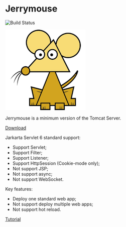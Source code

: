 # Jerrymouse

![Build Status](https://github.com/michaelliao/jerrymouse/actions/workflows/maven.yml/badge.svg)

![logo](logo.png)

Jerrymouse is a minimum version of the Tomcat Server.

[Download](download)

Jarkarta Servlet 6 standard support:

- Support Servlet;
- Support Filter;
- Support Listener;
- Support HttpSession (Cookie-mode only);
- Not support JSP;
- Not support async;
- Not support WebSocket.

Key features:

- Deploy one standard web app;
- Not support deploy multiple web apps;
- Not support hot reload.

[Tutorial](https://www.liaoxuefeng.com/wiki/1545956031987744)
